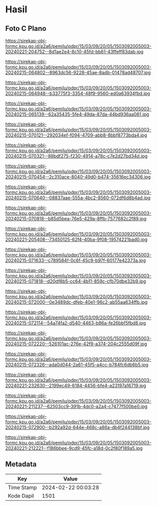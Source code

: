 # Hasil

## Foto C Plano

https://sirekap-obj-formc.kpu.go.id/a2a6/pemilu/pdpr/15/03/09/20/05/1503092005003-20240221-204752--8d1ae2e4-8c10-45fd-bb61-43ffeff83dab.jpg

https://sirekap-obj-formc.kpu.go.id/a2a6/pemilu/pdpr/15/03/09/20/05/1503092005003-20240215-064802--8963dc56-9228-45ae-8adb-01478ad48707.jpg

https://sirekap-obj-formc.kpu.go.id/a2a6/pemilu/pdpr/15/03/09/20/05/1503092005003-20240215-064948--b33775f3-3354-48f9-9560-ed0a63934fbd.jpg

https://sirekap-obj-formc.kpu.go.id/a2a6/pemilu/pdpr/15/03/09/20/05/1503092005003-20240215-065139--62a35435-5fe4-49da-87da-44bd936aa081.jpg

https://sirekap-obj-formc.kpu.go.id/a2a6/pemilu/pdpr/15/03/09/20/05/1503092005003-20240215-070121--292034ef-f094-4709-abb8-8bbf8773bda4.jpg

https://sirekap-obj-formc.kpu.go.id/a2a6/pemilu/pdpr/15/03/09/20/05/1503092005003-20240215-070321--88bdf275-f230-4914-a78c-c7e2d27bd34d.jpg

https://sirekap-obj-formc.kpu.go.id/a2a6/pemilu/pdpr/15/03/09/20/05/1503092005003-20240215-070454--2c310ace-8040-49d0-b474-35616ec34306.jpg

https://sirekap-obj-formc.kpu.go.id/a2a6/pemilu/pdpr/15/03/09/20/05/1503092005003-20240215-070640--08837aae-555a-4bc2-8560-072df6d8b4ad.jpg

https://sirekap-obj-formc.kpu.go.id/a2a6/pemilu/pdpr/15/03/09/20/05/1503092005003-20240215-070818--b85d5bea-76e5-429a-8ffb-7577682c2f89.jpg

https://sirekap-obj-formc.kpu.go.id/a2a6/pemilu/pdpr/15/03/09/20/05/1503092005003-20240221-205408--73450125-62f4-40ba-9f08-19574221bad0.jpg

https://sirekap-obj-formc.kpu.go.id/a2a6/pemilu/pdpr/15/03/09/20/05/1503092005003-20240215-071633--c789584f-0c6f-45c9-b97f-60177e42373a.jpg

https://sirekap-obj-formc.kpu.go.id/a2a6/pemilu/pdpr/15/03/09/20/05/1503092005003-20240215-071818--d20df8b5-cc64-4b11-859c-cfb70dbe32b9.jpg

https://sirekap-obj-formc.kpu.go.id/a2a6/pemilu/pdpr/15/03/09/20/05/1503092005003-20240215-072000--0e3489dc-dfeb-40e1-96c2-ab55aa634ffb.jpg

https://sirekap-obj-formc.kpu.go.id/a2a6/pemilu/pdpr/15/03/09/20/05/1503092005003-20240215-072114--54a74fa2-d540-4463-b86a-fe26bbf5fbd8.jpg

https://sirekap-obj-formc.kpu.go.id/a2a6/pemilu/pdpr/15/03/09/20/05/1503092005003-20240215-072220--526101ac-276e-42f9-a374-204c2555d09f.jpg

https://sirekap-obj-formc.kpu.go.id/a2a6/pemilu/pdpr/15/03/09/20/05/1503092005003-20240215-072326--ada0d044-2a61-45f5-a4cc-b784fc6db6b5.jpg

https://sirekap-obj-formc.kpu.go.id/a2a6/pemilu/pdpr/15/03/09/20/05/1503092005003-20240221-232630--2199ec49-6184-4456-bfe4-a23197a16719.jpg

https://sirekap-obj-formc.kpu.go.id/a2a6/pemilu/pdpr/15/03/09/20/05/1503092005003-20240221-211237--62503cc9-391b-4dc0-a2a4-c7477f500be0.jpg

https://sirekap-obj-formc.kpu.go.id/a2a6/pemilu/pdpr/15/03/09/20/05/1503092005003-20240215-072900--b292a92d-644e-468c-a86a-db4f244138bf.jpg

https://sirekap-obj-formc.kpu.go.id/a2a6/pemilu/pdpr/15/03/09/20/05/1503092005003-20240221-212221--f186bbee-9cd9-45fc-a18d-0c2f80f189a5.jpg


## Metadata

| Key        | Value               |
| ---------- | ------------------- |
| Time Stamp | 2024-02-22 00:03:28 |
| Kode Dapil | 1501                |



